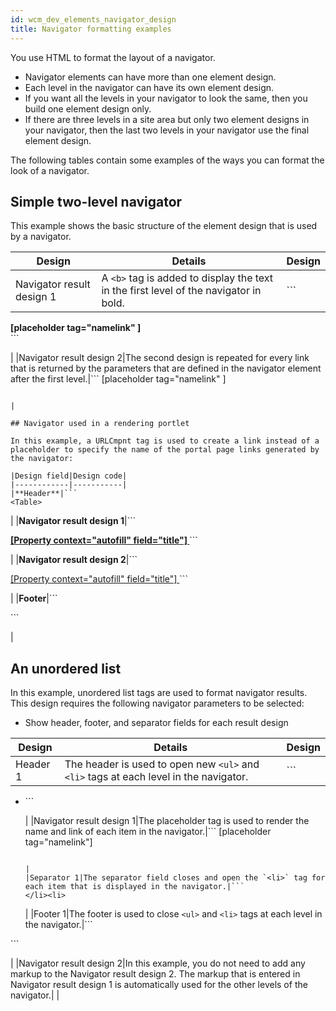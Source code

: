 ```yaml
---
id: wcm_dev_elements_navigator_design
title: Navigator formatting examples
---
```





You use HTML to format the layout of a navigator.

-   Navigator elements can have more than one element design.
-   Each level in the navigator can have its own element design.
-   If you want all the levels in your navigator to look the same, then you build one element design only.
-   If there are three levels in a site area but only two element designs in your navigator, then the last two levels in your navigator use the final element design.

The following tables contain some examples of the ways you can format the look of a navigator.

## Simple two-level navigator

This example shows the basic structure of the element design that is used by a navigator.

|Design|Details|Design|
|------|-------|------|
|Navigator result design 1|A `<b>` tag is added to display the text in the first level of the navigator in bold.|```
<b>
[placeholder tag="namelink" ]
</b><br>
```

|
|Navigator result design 2|The second design is repeated for every link that is returned by the parameters that are defined in the navigator element after the first level.|```
[placeholder tag="namelink" ]
<br>
```

|

## Navigator used in a rendering portlet

In this example, a URLCmpnt tag is used to create a link instead of a placeholder to specify the name of the portal page links generated by the navigator:

|Design field|Design code|
|------------|-----------|
|**Header**|```
<Table>
```

|
|**Navigator result design 1**|```
<tr><td>
<b>
<a HREF=
"<URLCmpnt context="autofill" type="content" mode="portal" portalTarget="URLMap"]"
target="_blank"> [Property context="autofill" field="title"] </a></b>
</td></tr>
```

|
|**Navigator result design 2**|```
<tr><td>
<a HREF=
"[URLCmpnt context="autofill" type="content" mode="portal" portalTarget="URLMap"]"
target="_blank"> [Property context="autofill" field="title"] </a></td></tr>
```

|
|**Footer**|```
</Table>
```

|

## An unordered list

In this example, unordered list tags are used to format navigator results. This design requires the following navigator parameters to be selected:

-   Show header, footer, and separator fields for each result design

|Design|Details|Design|
|------|-------|------|
|Header 1|The header is used to open new `<ul>` and `<li>` tags at each level in the navigator.|```
<ul><li>
```

|
|Navigator result design 1|The placeholder tag is used to render the name and link of each item in the navigator.|```
[placeholder tag="namelink"]

```

|
|Separator 1|The separator field closes and open the `<li>` tag for each item that is displayed in the navigator.|```
</li><li>
```

|
|Footer 1|The footer is used to close `<ul>` and `<li>` tags at each level in the navigator.|```
</li></ul>
```

|
|Navigator result design 2|In this example, you do not need to add any markup to the Navigator result design 2. The markup that is entered in Navigator result design 1 is automatically used for the other levels of the navigator.| |

